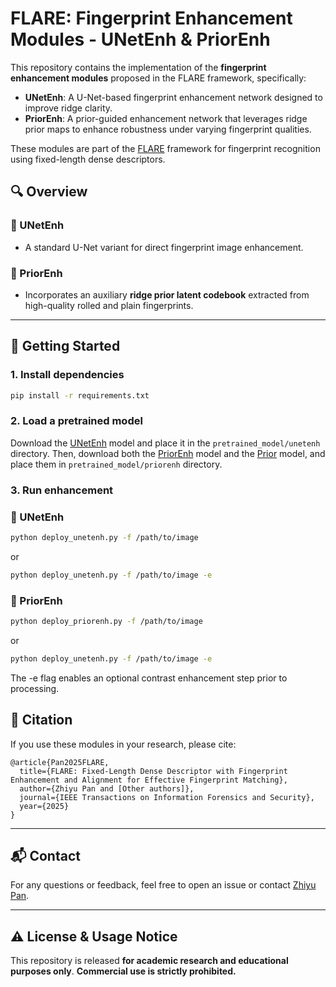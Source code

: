 # FLARE: Fingerprint Enhancement Modules - UNetEnh & PriorEnh

This repository contains the implementation of the **fingerprint enhancement modules** proposed in the FLARE framework, specifically:

- **UNetEnh**: A U-Net-based fingerprint enhancement network designed to improve ridge clarity.
- **PriorEnh**: A prior-guided enhancement network that leverages ridge prior maps to enhance robustness under varying fingerprint qualities.

These modules are part of the [FLARE](https://github.com/Yu-Yy/FLARE) framework for fingerprint recognition using fixed-length dense descriptors.


## 🔍 Overview

### 🔹 UNetEnh

- A standard U-Net variant for direct fingerprint image enhancement.

### 🔹 PriorEnh
- Incorporates an auxiliary **ridge prior latent codebook** extracted from high-quality rolled and plain fingerprints.
---

## 🚀 Getting Started

### 1. Install dependencies

```bash
pip install -r requirements.txt
````

### 2. Load a pretrained model

Download the [UNetEnh](https://cloud.tsinghua.edu.cn/f/2abf5af2c0064c24a262/?dl=1) model and place it in the `pretrained_model/unetenh` directory. Then, download both the [PriorEnh](https://cloud.tsinghua.edu.cn/f/968696b8cf8a4a9da82c/?dl=1) model and the [Prior](https://cloud.tsinghua.edu.cn/f/772b10a628ef4505a8a2/?dl=1) model, and place them in `pretrained_model/priorenh` directory.

### 3. Run enhancement

### 🔹 UNetEnh
```bash
python deploy_unetenh.py -f /path/to/image
```
or 
```bash
python deploy_unetenh.py -f /path/to/image -e
```

### 🔹 PriorEnh
```bash
python deploy_priorenh.py -f /path/to/image
```
or 
```bash
python deploy_unetenh.py -f /path/to/image -e
```

The -e flag enables an optional contrast enhancement step prior to processing.


## 📄 Citation

If you use these modules in your research, please cite:

```
@article{Pan2025FLARE,
  title={FLARE: Fixed-Length Dense Descriptor with Fingerprint Enhancement and Alignment for Effective Fingerprint Matching},
  author={Zhiyu Pan and [Other authors]},
  journal={IEEE Transactions on Information Forensics and Security},
  year={2025}
}
```

---

## 📬 Contact
For any questions or feedback, feel free to open an issue or contact [Zhiyu Pan](pzy20@mails.tsinghua.edu.cn).


---

## ⚠️ License & Usage Notice

This repository is released **for academic research and educational purposes only**.
**Commercial use is strictly prohibited.**

